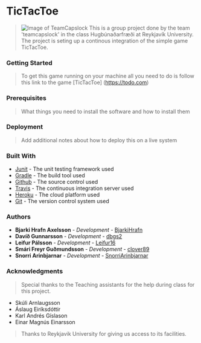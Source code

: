 TicTacToe
=========
>
> ![Image of TeamCapslock](https://github.com/HUGB2017TeamCapslock/TeamCaps/images/teamcaps.png)
> This is a group project done by the team 'teamcapslock' in the class Hugbúnaðarfræði at Reykjavík University. The project
> is seting up a continous integration of the simple game TicTacToe.

### Getting Started
>
> To get this game running on your machine all you need to do is follow this link to the game [TicTacToe] (https://todo.com)

### Prerequisites
>
> What things you need to install the software and how to install them

### Deployment
> 
> Add additional notes about how to deploy this on a live system

### Built With

* [Junit](http://junit.org/junit4/) - The unit testing framework used
* [Gradle](https://gradle.org/) - The build tool used
* [Github](https://github.com/) - The source control used
* [Travis](https://travis-ci.org/) - The continuous integration server used
* [Heroku](https://dashboard.heroku.com/apps) - The cloud platform used
* [Git](https://git-scm.com/) - The version control system used

### Authors

* **Bjarki Hrafn Axelsson** - *Development* - [BjarkiHrafn](https://github.com/BjarkiHrafn)
* **Davíð Gunnarsson** - *Development* - [dbgs2](https://github.com/dbgs2)
* **Leifur Pálsson** - *Development* - [Leifur16](https://github.com/Leifur16)
* **Smári Freyr Guðmundsson** - *Development* - [clover89](https://github.com/clover89)
* **Snorri Arinbjarnar** - *Development* - [SnorriArinbjarnar](https://github.com/SnorriArinbjarnar)

### Acknowledgments

> Special thanks to the Teaching assistants for the help during class for this project.
* Skúli Arnlaugsson
* Áslaug Eiríksdóttir
* Karl Andrés Gíslason
* Einar Magnús Einarsson

> Thanks to Reykjavik University for giving us access to its facilities.
